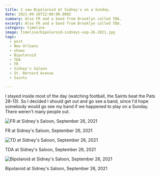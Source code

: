 ```yaml
---
title: I saw Bipolaroid at Sidney's on a Sunday.
date: 2021-09-26T22:00:00.000Z
summary: Also FR and a band from Brooklyn called TDA.
excerpt: Also FR and a band from Brooklyn called TDA.
category: timeline
image: timeline/bipolaroid-sidneys-sep-26-2021.jpg
tags:
  - post 
  - New Orleans
  - shows
  - Bipolaroid
  - TDA
  - FR
  - Sidney's Saloon
  - St. Bernard Avenue
  - Saints

---
```


I stayed inside most of the day (watching football, the Saints beat the Pats 28-13). So I decided I should get out and go see a band, since I'd hope somebody would go see my band if we happened to play on a Sunday. There weren't many people out. 

![FR at Sidney's Saloon, September 26, 2021](/static/img/timeline/fr-sidneys-sep-26-2021.jpg)
<figcaption>FR at Sidney's Saloon, September 26, 2021</figcaption>

![TD at Sidney's Saloon, September 26, 2021](/static/img/timeline/tda-sidneys-sep-26-2021.jpg)
<figcaption>TDA at Sidney's Saloon, September 26, 2021</figcaption>

![Bipolaroid at Sidney's Saloon, September 26, 2021](/static/img/timeline/bipolaroid-sidneys-sep-26-2021.jpg)
<figcaption>Bipolaroid at Sidney's Saloon, September 26, 2021</figcaption>